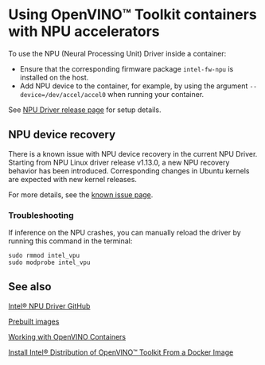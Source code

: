 # Using OpenVINO™ Toolkit containers with NPU accelerators

To use the NPU (Neural Processing Unit) Driver inside a container:
- Ensure that the corresponding firmware package `intel-fw-npu` is installed on the host. 
- Add NPU device to the container, for example, by using the argument `--device=/dev/accel/accel0` when running your container. 

See [NPU Driver release page](https://github.com/intel/linux-npu-driver/releases) for setup details.

## NPU device recovery

There is a known issue with NPU device recovery in the current NPU Driver.
Starting from NPU Linux driver release v1.13.0, a new NPU recovery behavior has been introduced. 
Corresponding changes in Ubuntu kernels are expected with new kernel releases. 

For more details, see the [known issue page](https://github.com/intel/linux-npu-driver/issues/87).

### Troubleshooting 

If inference on the NPU crashes, you can manually reload the driver by running this command in the terminal: 

```
sudo rmmod intel_vpu
sudo modprobe intel_vpu
```

## See also

[Intel® NPU Driver GitHub](https://github.com/intel/linux-npu-driver)

[Prebuilt images](#prebuilt-images)

[Working with OpenVINO Containers](docs/containers.md)

[Install Intel® Distribution of OpenVINO™ Toolkit From a Docker Image](https://docs.openvino.ai/2025/get-started/install-openvino/install-openvino-docker-linux.html)
